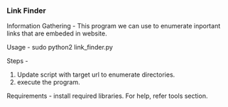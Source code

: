 ### Link Finder

Information Gathering - This program we can use to enumerate inportant links that are embeded in website.

Usage - sudo python2 link_finder.py

Steps -
1. Update script with target url to enumerate directories.
3. execute the program.

Requirements - install required libraries. For help, refer tools section.
